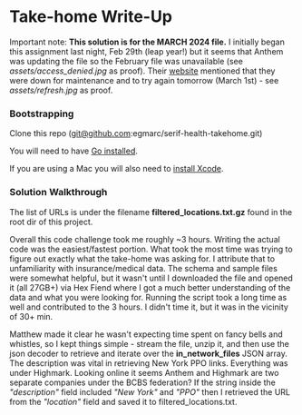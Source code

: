 # Take-home Write-Up

Important note: **This solution is for the MARCH 2024 file.** I initially began this assignment last night, Feb 29th (leap year!)
but it seems that Anthem was updating the file so the February file was unavailable (see *assets/access_denied.jpg* 
as proof). Their [website](https://www.anthem.com/machine-readable-file/search/) mentioned that they were down for maintenance 
and to try again tomorrow (March 1st) - see *assets/refresh.jpg* as proof.

### Bootstrapping

Clone this repo (git@github.com:egmarc/serif-health-takehome.git)

You will need to have [Go installed](https://go.dev/doc/install).

If you are using a Mac you will also need to [install Xcode](https://apps.apple.com/us/app/xcode/id497799835?mt=12).

### Solution Walkthrough

The list of URLs is under the filename **filtered_locations.txt.gz** found in the root dir of this project.

Overall this code challenge took me roughly ~3 hours. Writing the actual code was the easiest/fastest portion. What took 
the most time was trying to figure out exactly what the take-home was asking for. I attribute that to unfamiliarity with 
insurance/medical data. The schema and sample files were somewhat helpful, but it wasn't until I downloaded the file and 
opened it (all 27GB+) via Hex Fiend where I got a much better understanding of the data and what you were looking for. 
Running the script took a long time as well and contributed to the 3 hours. I didn't time it, but it was in the vicinity 
of 30+ min.

Matthew made it clear he wasn't expecting time spent on fancy bells and whistles, so I kept things simple - stream the 
file, unzip it, and then use the json decoder to retrieve and iterate over the **in_network_files** JSON array. The 
description was vital in retrieving New York PPO links. Everything was under Highmark. Looking online it seems Anthem 
and Highmark are two separate companies under the BCBS federation? If the string inside the *"description"* field 
included *"New York"* and *"PPO"* then I retrieved the URL from the *"location"* field and saved it to filtered_locations.txt.